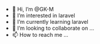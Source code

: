 - 👋 Hi, I’m @GK-M
- 👀 I’m interested in laravel
- 🌱 I’m currently learning laravel
- 💞️ I’m looking to collaborate on ...
- 📫 How to reach me ...

<!---
GK-M/GK-M is a ✨ special ✨ repository because its `README.md` (this file) appears on your GitHub profile.
You can click the Preview link to take a look at your changes.
--->
